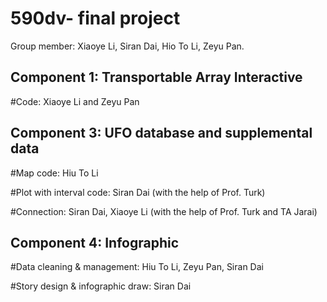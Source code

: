 # 590dv- final project

Group member: Xiaoye Li, Siran Dai, Hio To Li, Zeyu Pan.

## Component 1: Transportable Array Interactive

#Code: Xiaoye Li and Zeyu Pan




## Component 3: UFO database and supplemental data

#Map code: Hiu To Li

#Plot with interval code: Siran Dai (with the help of Prof. Turk)

#Connection: Siran Dai, Xiaoye Li (with the help of Prof. Turk and TA Jarai)



## Component 4: Infographic

#Data cleaning & management: Hiu To Li, Zeyu Pan, Siran Dai

#Story design & infographic draw: Siran Dai

